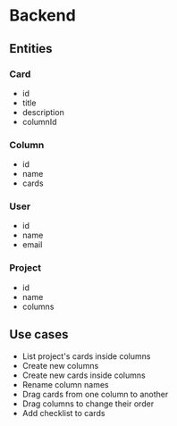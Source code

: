 # Backend

## Entities

### Card

- id
- title
- description
- columnId

### Column

- id
- name
- cards

### User

- id
- name
- email

### Project

- id
- name
- columns

## Use cases

- List project's cards inside columns
- Create new columns
- Create new cards inside columns
- Rename column names
- Drag cards from one column to another
- Drag columns to change their order
- Add checklist to cards
